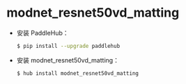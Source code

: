 # modnet_resnet50vd_matting
* 安装 PaddleHub：

    ```bash
    $ pip install --upgrade paddlehub
    ```

* 安装 modnet_resnet50vd_matting：

    ```bash
    $ hub install modnet_resnet50vd_matting
    ```
